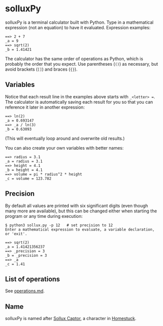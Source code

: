 # solluxPy
solluxPy is a terminal calculator built with Python. Type in a mathematical expression (not an equation) to have it evaluated. Expression examples:

```
==> 2 + 7
_a = 9
==> sqrt(2)
_b = 1.41421
```

The calculator has the same order of operations as Python, which is probably the order that you expect. Use parentheses (`()`) as necessary, but avoid brackets (`[]`) and braces (`{}`).

## Variables
Notice that each result line in the examples above starts with `_<letter> =`. The calculator is automatically saving each result for you so that you can reference it later in another expression:

```
==> ln(2)
_a = 0.693147
==> _a / ln(3)
_b = 0.63093
```

(This will eventually loop around and overwrite old results.)

You can also create your own variables with better names:

```
==> radius = 3.1
_a = radius = 3.1
==> height = 4.1
_b = height = 4.1
==> volume = pi * radius^2 * height
_c = volume = 123.782
```

## Precision
By default all values are printed with six significant digits (even though many more are available), but this can be changed either when starting the program or any time during execution:

```
$ python3 sollux.py -p 12   # set precision to 12
Enter a mathematical expression to evaluate, a variable declaration, or 'exit'.

==> sqrt(2)
_a = 1.41421356237
==> _precision = 3
_b = _precision = 3
==> _a
_c = 1.41
```

## List of operations
See [operations.md](operations.md).

## Name
solluxPy is named after [Sollux Captor](https://mspaintadventures.fandom.com/wiki/Sollux_Captor), a character in [Homestuck](https://www.homestuck.com/).
